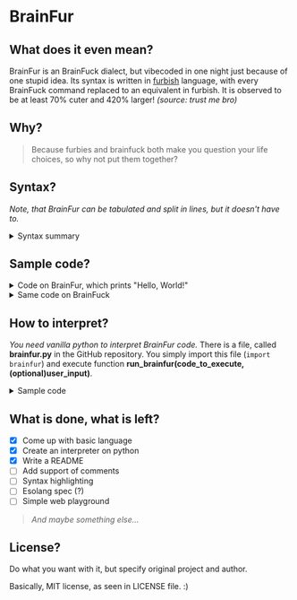 # BrainFur
## What does it even mean?
BrainFur is an BrainFuck dialect, but vibecoded in one night just because of one stupid idea. Its syntax is written in [furbish](https://official-furby.fandom.com/wiki/Furbish_(language)) language, with every BrainFuck command replaced to an equivalent in furbish. It is observed to be at least 70% cuter and 420% larger! _(source: trust me bro)_

## Why?
> Because furbies and brainfuck both make you question your life choices, so why not put them together?

## Syntax?
_Note, that BrainFur can be tabulated and split in lines, but it doesn't have to._ 

<details markdown='1'><summary>Syntax summary</summary>

|   Furbish   | Brainfuck |         C Equivalent         | Literal Meaning | Interpretation in Dialect         |
|:-----------:|:---------:|:-----------------------------|:----------------|:----------------------------------|
| **tee-toh** | *(start)* | `char arr[30000];`<br>`memset(arr, 0, sizeof(arr));`<br>`int i = 0;` | birthday        | Program start marker              |
|   **dah**   |     `+`   | `arr[i]++;`                  | big             | Increment current cell value      |
|   **dee**   |     `-`   | `arr[i]--;`                  | little          | Decrement current cell value      |
| **tee-dah** |     `>`   | `i++;`                       | life + big      | Move pointer right                |
| **tee-dee** |     `<`   | `i--;`                       | life + little   | Move pointer left                 |
| **kah-nah** |     `.`   | `putchar(arr[i]);`           | place           | Output current cell as character  |
| **tah-tah** |     `,`   | `arr[i] = getchar();`        | receive         | Input character into current cell |
| **ah-mah**  |     `[`   | `while (arr[i]) {`           | have            | Start loop if cell is non-zero    |
| **oo-bah**  |     `]`   | `}`                          | over            | End loop                          |

</details>

## Sample code?
<details markdown='1'><summary>Code on BrainFur, which prints "Hello, World!"</summary>

```brainfur
tee-toh
dah dah dah dah dah dah dah dah dah dah
ah-mah
  tee-dah dah dah dah dah dah dah
  tee-dah dah dah dah dah dah dah dah dah dah dah
  tee-dah dah dah dah
  tee-dah dah
  tee-dee tee-dee tee-dee tee-dee
  dee
oo-bah
tee-dah dah dah
kah-nah
tee-dah dah
kah-nah
dah dah dah dah dah dah dah
kah-nah kah-nah
dah dah dah
kah-nah
tee-dah dah dah
kah-nah
tee-dee tee-dee
dah dah dah dah dah dah dah dah dah dah dah dah dah dah dah
kah-nah
tee-dah kah-nah
dah dah dah kah-nah
dee dee dee dee dee dee kah-nah
dee dee dee dee dee dee dee dee kah-nah
tee-dah dah kah-nah
tee-dah kah-nah
```

</details>

<details markdown='1'><summary>Same code on BrainFuck</summary>

```brainfuck
++++++++++[>+++++++>++++++++++>+++>+<<<<-]>++
.>+.+++++++..+++.>++.<<+++++++++++++++.>.+++.
------.--------.>+.>.
```

</details>

## How to interpret?
_You need vanilla python to interpret BrainFur code._ 
There is a file, called **brainfur.py** in the GitHub repository. You simply import this file (`import brainfur`) and execute function **run_brainfur(code_to_execute, (optional)user_input)**. 

<details markdown='1'><summary>Sample code</summary>

```python
import brainfur

run_brainfur("tah-tah kah-nah", input())
```

</details>

## What is done, what is left?
- [x] Come up with basic language
- [x] Create an interpreter on python
- [x] Write a README
- [ ] Add support of comments
- [ ] Syntax highlighting
- [ ] Esolang spec (?)
- [ ] Simple web playground
>  _And maybe something else..._

## License?
Do what you want with it, but specify original project and author. 

Basically, MIT license, as seen in LICENSE file. :)

